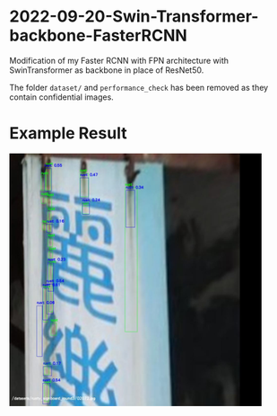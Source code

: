 # 2022-09-20-Swin-Transformer-backbone-FasterRCNN

Modification of my Faster RCNN with FPN architecture with SwinTransformer as backbone in place of ResNet50.

The folder `dataset/` and `performance_check` has been removed as they contain confidential images.

# Example Result

<img src="imgs/sample.jpg" width="450"/>
